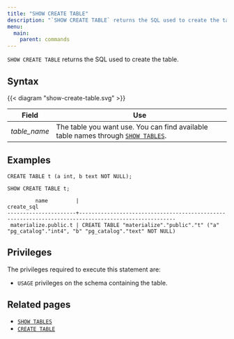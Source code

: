 ```yaml
---
title: "SHOW CREATE TABLE"
description: "`SHOW CREATE TABLE` returns the SQL used to create the table."
menu:
  main:
    parent: commands
---
```


`SHOW CREATE TABLE` returns the SQL used to create the table.

## Syntax

{{< diagram "show-create-table.svg" >}}

Field | Use
------|-----
_table&lowbar;name_ | The table you want use. You can find available table names through [`SHOW TABLES`](../show-tables).

## Examples

```mzsql
CREATE TABLE t (a int, b text NOT NULL);
```

```mzsql
SHOW CREATE TABLE t;
```
```nofmt
         name         |                                             create_sql
----------------------+-----------------------------------------------------------------------------------------------------
 materialize.public.t | CREATE TABLE "materialize"."public"."t" ("a" "pg_catalog"."int4", "b" "pg_catalog"."text" NOT NULL)
```

## Privileges

The privileges required to execute this statement are:

- `USAGE` privileges on the schema containing the table.

## Related pages

- [`SHOW TABLES`](../show-tables)
- [`CREATE TABLE`](../create-table)
